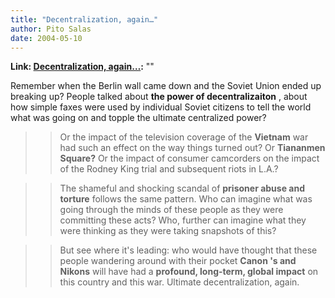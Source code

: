 ```yaml
---
title: "Decentralization, again…"
author: Pito Salas
date: 2004-05-10
---
```


**Link: [Decentralization, again…](None):** ""

Remember when the Berlin wall came down and the Soviet Union ended up breaking
up? People talked about **the power of decentralizaiton** , about how simple
faxes were used by individual Soviet citizens to tell the world what was going
on and topple the ultimate centralized power?

>>

>> Or the impact of the television coverage of the **Vietnam** war had such an
effect on the way things turned out? Or **Tiananmen Square?** Or the impact of
consumer camcorders on the impact of the Rodney King trial and subsequent
riots in L.A.?

>>

>> The shameful and shocking scandal of **prisoner abuse and torture** follows
the same pattern. Who can imagine what was going through the minds of these
people as they were committing these acts? Who, further can imagine what they
were thinking as they were taking snapshots of this?

>>

>> But see where it's leading: who would have thought that these people
wandering around with their pocket **Canon 's and Nikons** will have had a
**profound, long-term, global impact** on this country and this war. Ultimate
decentralization, again.

>>

>>  


